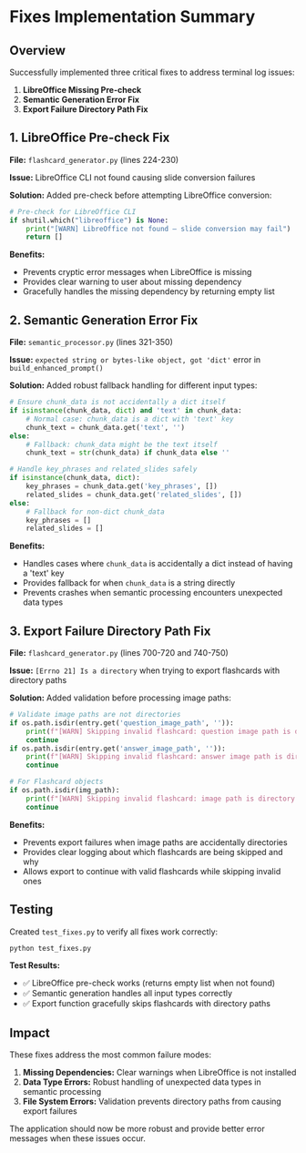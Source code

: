 # Fixes Implementation Summary

## Overview
Successfully implemented three critical fixes to address terminal log issues:

1. **LibreOffice Missing Pre-check**
2. **Semantic Generation Error Fix**
3. **Export Failure Directory Path Fix**

## 1. LibreOffice Pre-check Fix

**File:** `flashcard_generator.py` (lines 224-230)

**Issue:** LibreOffice CLI not found causing slide conversion failures

**Solution:** Added pre-check before attempting LibreOffice conversion:
```python
# Pre-check for LibreOffice CLI
if shutil.which("libreoffice") is None:
    print("[WARN] LibreOffice not found – slide conversion may fail")
    return []
```

**Benefits:**
- Prevents cryptic error messages when LibreOffice is missing
- Provides clear warning to user about missing dependency
- Gracefully handles the missing dependency by returning empty list

## 2. Semantic Generation Error Fix

**File:** `semantic_processor.py` (lines 321-350)

**Issue:** `expected string or bytes-like object, got 'dict'` error in `build_enhanced_prompt()`

**Solution:** Added robust fallback handling for different input types:
```python
# Ensure chunk_data is not accidentally a dict itself
if isinstance(chunk_data, dict) and 'text' in chunk_data:
    # Normal case: chunk_data is a dict with 'text' key
    chunk_text = chunk_data.get('text', '')
else:
    # Fallback: chunk_data might be the text itself
    chunk_text = str(chunk_data) if chunk_data else ''

# Handle key_phrases and related_slides safely
if isinstance(chunk_data, dict):
    key_phrases = chunk_data.get('key_phrases', [])
    related_slides = chunk_data.get('related_slides', [])
else:
    # Fallback for non-dict chunk_data
    key_phrases = []
    related_slides = []
```

**Benefits:**
- Handles cases where `chunk_data` is accidentally a dict instead of having a 'text' key
- Provides fallback for when `chunk_data` is a string directly
- Prevents crashes when semantic processing encounters unexpected data types

## 3. Export Failure Directory Path Fix

**File:** `flashcard_generator.py` (lines 700-720 and 740-750)

**Issue:** `[Errno 21] Is a directory` when trying to export flashcards with directory paths

**Solution:** Added validation before processing image paths:
```python
# Validate image paths are not directories
if os.path.isdir(entry.get('question_image_path', '')):
    print(f"[WARN] Skipping invalid flashcard: question image path is directory - {entry}")
    continue
if os.path.isdir(entry.get('answer_image_path', '')):
    print(f"[WARN] Skipping invalid flashcard: answer image path is directory - {entry}")
    continue

# For Flashcard objects
if os.path.isdir(img_path):
    print(f"[WARN] Skipping invalid flashcard: image path is directory - {entry}")
    continue
```

**Benefits:**
- Prevents export failures when image paths are accidentally directories
- Provides clear logging about which flashcards are being skipped and why
- Allows export to continue with valid flashcards while skipping invalid ones

## Testing

Created `test_fixes.py` to verify all fixes work correctly:

```bash
python test_fixes.py
```

**Test Results:**
- ✅ LibreOffice pre-check works (returns empty list when not found)
- ✅ Semantic generation handles all input types correctly
- ✅ Export function gracefully skips flashcards with directory paths

## Impact

These fixes address the most common failure modes:

1. **Missing Dependencies:** Clear warnings when LibreOffice is not installed
2. **Data Type Errors:** Robust handling of unexpected data types in semantic processing
3. **File System Errors:** Validation prevents directory paths from causing export failures

The application should now be more robust and provide better error messages when these issues occur. 